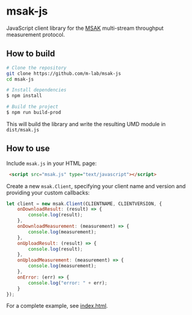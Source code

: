 # msak-js

JavaScript client library for the [MSAK](https://github.com/m-lab/msak) multi-stream throughput measurement protocol.

## How to build

```bash
# Clone the repository
git clone https://github.com/m-lab/msak-js
cd msak-js

# Install dependencies
$ npm install

# Build the project
$ npm run build-prod
```

This will build the library and write the resulting UMD module in `dist/msak.js`

## How to use

Include `msak.js` in your HTML page:

```html
 <script src="msak.js" type="text/javascript"></script>
```

Create a new `msak.Client`, specifying your client name and version and providing your custom callbacks:

```js
let client = new msak.Client(CLIENTNAME, CLIENTVERSION, {
    onDownloadResult: (result) => {
        console.log(result);
    },
    onDownloadMeasurement: (measurement) => {
        console.log(measurement);
    },
    onUploadResult: (result) => {
        console.log(result);
    },
    onUploadMeasurement: (measurement) => {
        console.log(measurement);
    },
    onError: (err) => {
        console.log("error: " + err);
    }
});
```

For a complete example, see [index.html](index.html).
